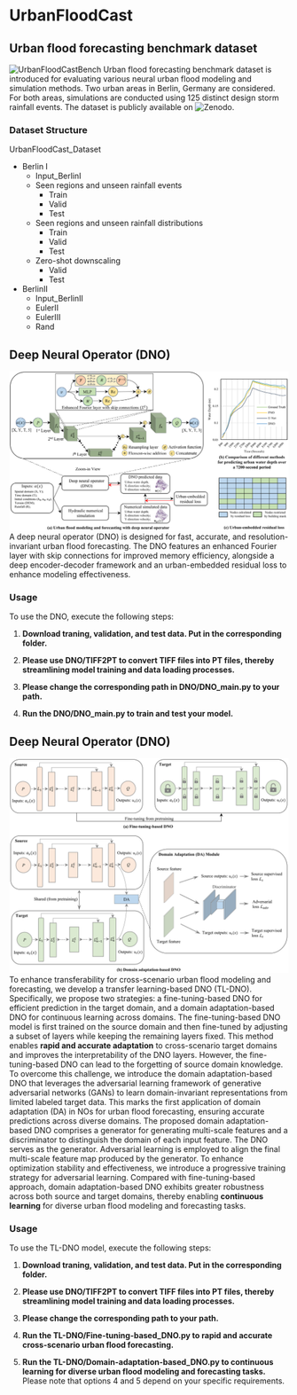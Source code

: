 # UrbanFloodCast

## Urban flood forecasting benchmark dataset
![UrbanFloodCastBench](https://github.com/HydroPML/UrbanFloodCast/blob/main/Figures/Figures02.png)
Urban flood forecasting benchmark dataset is introduced for evaluating various neural urban flood modeling and simulation methods. Two urban areas in Berlin, Germany are considered. For both areas, simulations are conducted using 125 distinct design storm rainfall events. The dataset is publicly available on ![Zenodo](https://doi.org/10.5281/zenodo.15700880).
### Dataset Structure

UrbanFloodCast_Dataset
- Berlin I
  - Input_BerlinI
  - Seen regions and unseen rainfall events
    - Train
    - Valid
    - Test
  - Seen regions and unseen rainfall distributions
    - Train
    - Valid
    - Test
  - Zero-shot downscaling
    - Valid
    - Test
- BerlinII
  - Input_BerlinII
  - EulerII
  - EulerIII
  - Rand
## Deep Neural Operator (DNO)
![DNO](https://github.com/HydroPML/UrbanFloodCast/blob/main/Figures/Figures11.png)
A deep neural operator (DNO) is designed for fast, accurate, and resolution-invariant urban flood forecasting. The DNO features an enhanced Fourier layer with skip connections for improved memory efficiency, alongside a deep encoder-decoder framework and an urban-embedded residual loss to enhance modeling effectiveness. 
### Usage
To use the DNO, execute the following steps:
   
1. **Download traning, validation, and test data. Put in the corresponding folder.**
   
2. **Please use DNO/TIFF2PT to convert TIFF files into PT files, thereby streamlining model training and data loading processes.**

3. **Please change the corresponding path in DNO/DNO_main.py to your path.**

4. **Run the DNO/DNO_main.py to train and test your model.**
## Deep Neural Operator (DNO)
![TL-DNO](https://github.com/HydroPML/UrbanFloodCast/blob/main/Figures/Figures011.png)
To enhance transferability for cross-scenario urban flood modeling and forecasting, we develop a transfer learning-based DNO (TL-DNO). Specifically, we propose two strategies: a fine-tuning-based DNO for efficient prediction in the target domain, and a domain adaptation-based DNO for continuous learning across domains. The fine-tuning-based DNO model is first trained on the source domain and then fine-tuned by adjusting a subset of layers while keeping the remaining layers fixed. This method enables **rapid and accurate adaptation** to cross-scenario target domains and improves the interpretability of the DNO layers. However, the fine-tuning-based DNO can lead to the forgetting of source domain knowledge. To overcome this challenge, we introduce the domain adaptation-based DNO that leverages the adversarial learning framework of generative adversarial networks (GANs) to learn domain-invariant representations from limited labeled target data. This marks the first application of domain adaptation (DA) in NOs for urban flood forecasting, ensuring accurate predictions across diverse domains. The proposed domain adaptation-based DNO comprises a generator for generating multi-scale features and a discriminator to distinguish the domain of each input feature. The DNO serves as the generator. Adversarial learning is employed to align the final multi-scale feature map produced by the generator. To enhance optimization stability and effectiveness, we introduce a progressive training strategy for adversarial learning. Compared with fine-tuning-based approach, domain adaptation-based DNO exhibits greater robustness across both source and target domains, thereby enabling **continuous learning** for diverse urban flood modeling and forecasting tasks.
### Usage
To use the TL-DNO model, execute the following steps:
1. **Download traning, validation, and test data. Put in the corresponding folder.**
   
2. **Please use DNO/TIFF2PT to convert TIFF files into PT files, thereby streamlining model training and data loading processes.**

3. **Please change the corresponding path to your path.**

4. **Run the TL-DNO/Fine-tuning-based_DNO.py to rapid and accurate cross-scenario urban flood forecasting.**

5. **Run the TL-DNO/Domain-adaptation-based_DNO.py to continuous learning for diverse urban flood modeling and forecasting tasks.**  
Please note that options 4 and 5 depend on your specific requirements.






